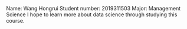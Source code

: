 Name: Wang Hongrui
Student number: 2019311503
Major: Management Science
I hope to learn more about data science through studying this course.
